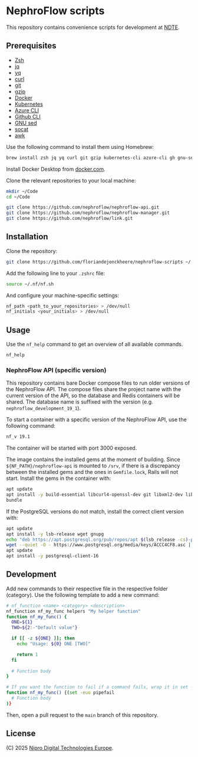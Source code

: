# NephroFlow scripts

This repository contains convenience scripts for development at [NDTE](https://niprodigital.com).

## Prerequisites

- [Zsh](https://www.zsh.org)
- [jq](https://stedolan.github.io/jq/)
- [yq](https://github.com/mikefarah/yq)
- [curl](https://curl.se/)
- [git](https://git-scm.com/)
- [gzip](https://www.gnu.org/software/gzip/)
- [Docker](https://www.docker.com/)
- [Kubernetes](https://kubernetes.io/)
- [Azure CLI](https://learn.microsoft.com/en-us/cli/azure/install-azure-cli)
- [Github CLI](https://cli.github.com/)
- [GNU sed](https://www.gnu.org/software/sed/)
- [socat](http://www.dest-unreach.org/socat/)
- [awk](https://www.gnu.org/software/gawk/manual/gawk.html)

Use the following command to install them using Homebrew:

```bash
brew install zsh jq yq curl git gzip kubernetes-cli azure-cli gh gnu-sed socat awk
```

Install Docker Desktop from [docker.com](https://www.docker.com/products/docker-desktop/).

Clone the relevant repositories to your local machine:

```sh
mkdir ~/Code
cd ~/Code

git clone https://github.com/nephroflow/nephroflow-api.git
git clone https://github.com/nephroflow/nephroflow-manager.git
git clone https://github.com/nephroflow/link.git
```

## Installation

Clone the repository:

```bash
git clone https://github.com/floriandejonckheere/nephroflow-scripts ~/.nf/
```

Add the following line to your `.zshrc` file:

```bash
source ~/.nf/nf.sh
```

And configure your machine-specific settings:

```bash
nf_path <path_to_your_repositories> > /dev/null
nf_initials <your_initials> > /dev/null
```

## Usage

Use the `nf_help` command to get an overview of all available commands.

```bash
nf_help
```

### NephroFlow API (specific version)

This repository contains bare Docker compose files to run older versions of the NephroFlow API.
The compose files share the project name with the current version of the API, so the database and Redis containers will be shared.
The database name is suffixed with the version (e.g. `nephroflow_development_19_1`).

To start a container with a specific version of the NephroFlow API, use the following command:

```bash
nf_v 19.1
```

The container will be started with port 3000 exposed.

The image contains the installed gems at the moment of building.
Since `${NF_PATH}/nephroflow-api` is mounted to `/srv`, if there is a discrepancy between the installed gems and the ones in `Gemfile.lock`, Rails will not start.
Install the gems in the container with:

```bash
apt update
apt install -y build-essential libcurl4-openssl-dev git libxml2-dev libxslt-dev libpq-dev libicu-dev
bundle
```

If the PostgreSQL versions do not match, install the correct client version with:

```bash
apt update
apt install -y lsb-release wget gnupg
echo "deb https://apt.postgresql.org/pub/repos/apt $(lsb_release -cs)-pgdg main" > /etc/apt/sources.list.d/pgdg.list
wget --quiet -O - https://www.postgresql.org/media/keys/ACCC4CF8.asc | apt-key add -
apt update
apt install -y postgresql-client-16
```

## Development

Add new commands to their respective file in the respective folder (category).
Use the following template to add a new command:

```sh
# nf_function <name> <category> <description>
nf_function nf_my_func helpers "My helper function"
function nf_my_func() {
  ONE=${1}
  TWO=${2:-"Default value"}

  if [[ -z ${ONE} ]]; then
    echo "Usage: ${0} ONE [TWO]"

    return 1
  fi
  
  # Function body
}

# If you want the function to fail if a command fails, wrap it in set -e
function nf_my_func() {(set -euo pipefail
  # Function body
)}
```

Then, open a pull request to the `main` branch of this repository.

## License

(C) 2025 [Nipro Digital Technologies Europe](https://niprodigital.com/).
